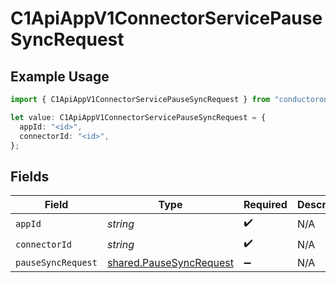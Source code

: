 # C1ApiAppV1ConnectorServicePauseSyncRequest

## Example Usage

```typescript
import { C1ApiAppV1ConnectorServicePauseSyncRequest } from "conductorone-sdk-typescript/sdk/models/operations";

let value: C1ApiAppV1ConnectorServicePauseSyncRequest = {
  appId: "<id>",
  connectorId: "<id>",
};
```

## Fields

| Field                                                                     | Type                                                                      | Required                                                                  | Description                                                               |
| ------------------------------------------------------------------------- | ------------------------------------------------------------------------- | ------------------------------------------------------------------------- | ------------------------------------------------------------------------- |
| `appId`                                                                   | *string*                                                                  | :heavy_check_mark:                                                        | N/A                                                                       |
| `connectorId`                                                             | *string*                                                                  | :heavy_check_mark:                                                        | N/A                                                                       |
| `pauseSyncRequest`                                                        | [shared.PauseSyncRequest](../../../sdk/models/shared/pausesyncrequest.md) | :heavy_minus_sign:                                                        | N/A                                                                       |